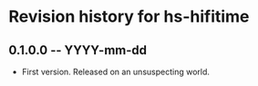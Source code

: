 # Revision history for hs-hifitime

## 0.1.0.0 -- YYYY-mm-dd

* First version. Released on an unsuspecting world.
